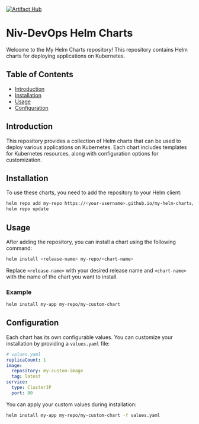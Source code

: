 [![Artifact Hub](https://img.shields.io/endpoint?url=https://artifacthub.io/badge/repository/goofy-chart)](https://artifacthub.io/packages/search?repo=goofy-chart)

# Niv-DevOps Helm Charts

Welcome to the My Helm Charts repository! This repository contains Helm charts for deploying applications on Kubernetes.

## Table of Contents

- [Introduction](#introduction)
- [Installation](#installation)
- [Usage](#usage)
- [Configuration](#configuration)

## Introduction

This repository provides a collection of Helm charts that can be used to deploy various applications on Kubernetes. Each chart includes templates for Kubernetes resources, along with configuration options for customization.

## Installation

To use these charts, you need to add the repository to your Helm client:

```bash
helm repo add my-repo https://<your-username>.github.io/my-helm-charts/
helm repo update
```

## Usage

After adding the repository, you can install a chart using the following command:

```bash
helm install <release-name> my-repo/<chart-name>
```

Replace `<release-name>` with your desired release name and `<chart-name>` with the name of the chart you want to install.

### Example

```bash
helm install my-app my-repo/my-custom-chart
```

## Configuration

Each chart has its own configurable values. You can customize your installation by providing a `values.yaml` file:

```yaml
# values.yaml
replicaCount: 1
image:
  repository: my-custom-image
  tag: latest
service:
  type: ClusterIP
  port: 80
```

You can apply your custom values during installation:

```bash
helm install my-app my-repo/my-custom-chart -f values.yaml
```
